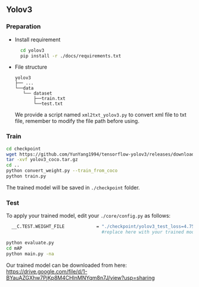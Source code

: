 ## Yolov3
### Preparation
- Install requirement
  ```bash
    cd yolov3
    pip install -r ./docs/requirements.txt
  ```
- File structure
  ```
  yolov3
  ├── ...
  └──data
     └── dataset
         ├──train.txt
         └──test.txt
  ```
  We provide a script named `xml2txt_yolov3.py` to convert xml file to txt file, remember to modify the file path before using.
### Train 
```bash
cd checkpoint
wget https://github.com/YunYang1994/tensorflow-yolov3/releases/download/v1.0/yolov3_coco.tar.gz
tar -xvf yolov3_coco.tar.gz
cd ..
python convert_weight.py --train_from_coco
python train.py
```
The trained model will be saved in `./checkpoint` folder.

### Test
To apply your trained model, edit your `./core/config.py` as follows:
```bash
  __C.TEST.WEIGHT_FILE            = "./checkpoint/yolov3_test_loss=4.7528.ckpt-50"
                                    #replace here with your trained model.
```
```bash
python evaluate.py
cd mAP
python main.py -na
```
Our trained model can be downloaded from here: https://drive.google.com/file/d/1-BYauAZGXhw7PjKp8M4CHlnMNYqm8n7J/view?usp=sharing
